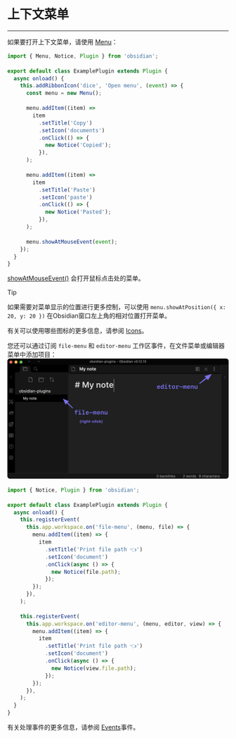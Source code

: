 <!--
 * @Author: Raistlind johnd0712@gmail.com
 * @Date: 2024-01-18 10:18:00
 * @LastEditors: Raistlind
 * @LastEditTime: 2024-01-18 10:18:00
 * @Description:
-->

# 上下文菜单

---

如果要打开上下文菜单，请使用 [Menu](https://docs.obsidian.md/Reference/TypeScript+API/Menu)：

```ts
import { Menu, Notice, Plugin } from 'obsidian';

export default class ExamplePlugin extends Plugin {
  async onload() {
    this.addRibbonIcon('dice', 'Open menu', (event) => {
      const menu = new Menu();

      menu.addItem((item) =>
        item
          .setTitle('Copy')
          .setIcon('documents')
          .onClick(() => {
            new Notice('Copied');
          }),
      );

      menu.addItem((item) =>
        item
          .setTitle('Paste')
          .setIcon('paste')
          .onClick(() => {
            new Notice('Pasted');
          }),
      );

      menu.showAtMouseEvent(event);
    });
  }
}
```

[showAtMouseEvent()](https://docs.obsidian.md/Reference/TypeScript+API/Menu/showAtMouseEvent) 会打开鼠标点击处的菜单。

> [!TIP]
> 如果需要对菜单显示的位置进行更多控制，可以使用 `menu.showAtPosition({ x: 20, y: 20 })` 在Obsidian窗口左上角的相对位置打开菜单。

有关可以使用哪些图标的更多信息，请参阅 [Icons](https://docs.obsidian.md/Plugins/User+interface/Icons)。

您还可以通过订阅 `file-menu` 和 `editor-menu` 工作区事件，在文件菜单或编辑器菜单中添加项目：
![](../../../public/images/上下文菜单.png)

```ts
import { Notice, Plugin } from 'obsidian';

export default class ExamplePlugin extends Plugin {
  async onload() {
    this.registerEvent(
      this.app.workspace.on('file-menu', (menu, file) => {
        menu.addItem((item) => {
          item
            .setTitle('Print file path 👈')
            .setIcon('document')
            .onClick(async () => {
              new Notice(file.path);
            });
        });
      }),
    );

    this.registerEvent(
      this.app.workspace.on('editor-menu', (menu, editor, view) => {
        menu.addItem((item) => {
          item
            .setTitle('Print file path 👈')
            .setIcon('document')
            .onClick(async () => {
              new Notice(view.file.path);
            });
        });
      }),
    );
  }
}
```

有关处理事件的更多信息，请参阅 [Events](https://docs.obsidian.md/Plugins/Events)事件。
